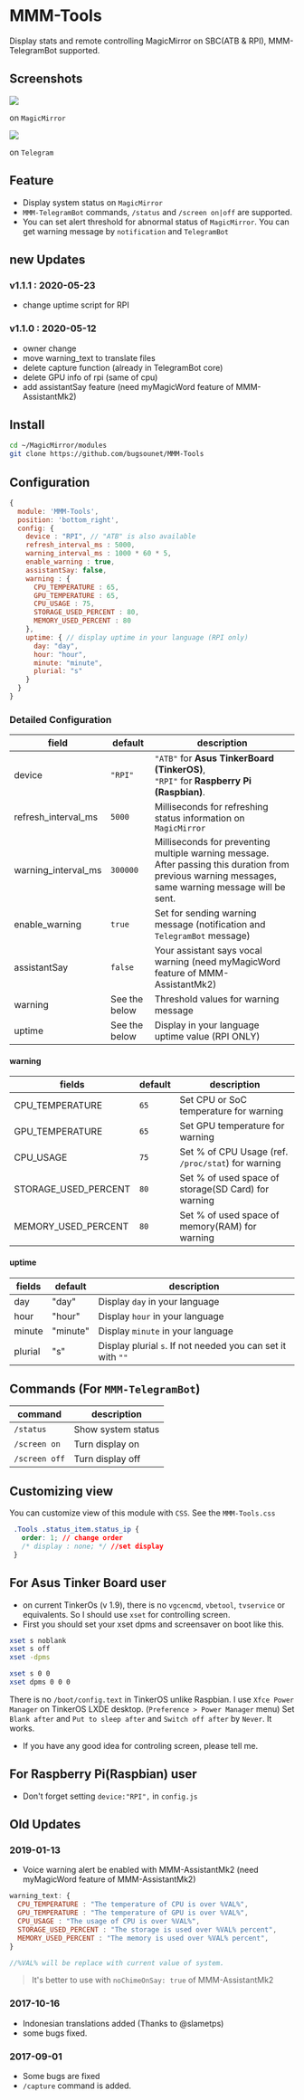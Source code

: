 # MMM-Tools
Display stats and remote controlling MagicMirror on SBC(ATB &amp; RPI), MMM-TelegramBot supported.

## Screenshots
![](https://github.com/bugsounet/MMM-Tools/blob/master/capture/capture2.jpg)

on `MagicMirror`

![](https://github.com/bugsounet/MMM-Tools/blob/master/capture/capture1.jpg)

on `Telegram`

## Feature
- Display system status on `MagicMirror`
- `MMM-TelegramBot` commands, `/status` and `/screen on|off` are supported.
- You can set alert threshold for abnormal status of `MagicMirror`. You can get warning message by `notification` and `TelegramBot`

## new Updates
### v1.1.1 : 2020-05-23
- change uptime script for RPI

### v1.1.0 : 2020-05-12
- owner change
- move warning_text to translate files
- delete capture function (already in TelegramBot core)
- delete GPU info of rpi (same of cpu)
- add assistantSay feature (need myMagicWord feature of MMM-AssistantMk2)

## Install
```sh
cd ~/MagicMirror/modules
git clone https://github.com/bugsounet/MMM-Tools
```

## Configuration
```javascript
{
  module: 'MMM-Tools',
  position: 'bottom_right',
  config: {
    device : "RPI", // "ATB" is also available
    refresh_interval_ms : 5000,
    warning_interval_ms : 1000 * 60 * 5,
    enable_warning : true,
    assistantSay: false,
    warning : {
      CPU_TEMPERATURE : 65,
      GPU_TEMPERATURE : 65,
      CPU_USAGE : 75,
      STORAGE_USED_PERCENT : 80,
      MEMORY_USED_PERCENT : 80
    },
    uptime: { // display uptime in your language (RPI only)
      day: "day",
      hour: "hour",
      minute: "minute",
      plurial: "s"
    }
  }
}
```

### Detailed Configuration
|field | default | description
|--- |--- |---
|device | `"RPI"` | `"ATB"` for **Asus TinkerBoard (TinkerOS)**, <br/>`"RPI"` for **Raspberry Pi (Raspbian)**.
|refresh_interval_ms | `5000` | Milliseconds for refreshing status information on `MagicMirror`
|warning_interval_ms | `300000` | Milliseconds for preventing multiple warning message. After passing this duration from previous warning messages, same warning message will be sent.
|enable_warning | `true` | Set for sending warning message (notification and `TelegramBot` message)
|assistantSay| `false` | Your assistant says vocal warning (need myMagicWord feature of MMM-AssistantMk2)
|warning | See the below | Threshold values for warning message
|uptime | See the below | Display in your language uptime value (RPI ONLY)

#### warning
|fields | default | description
|--- |--- |---
| CPU_TEMPERATURE | `65` | Set CPU or SoC temperature for warning
| GPU_TEMPERATURE | `65` | Set GPU temperature for warning
| CPU_USAGE | `75` | Set % of CPU Usage (ref. `/proc/stat`) for warning
| STORAGE_USED_PERCENT | `80` | Set % of used space of storage(SD Card) for warning
| MEMORY_USED_PERCENT | `80` | Set % of used space of memory(RAM) for warning

#### uptime
|fields | default | description
|--- |--- |---
| day | "day" | Display `day` in your language
| hour | "hour" | Display `hour` in your language
| minute | "minute" | Display `minute` in your language
| plurial | "s" | Display plurial `s`. If not needed you can set it with `""`
## Commands (For `MMM-TelegramBot`)
|command | description
|--- |---
|`/status` | Show system status
|`/screen on` | Turn display on
|`/screen off` | Turn display off

## Customizing view
You can customize view of this module with `CSS`. See the `MMM-Tools.css`
```css
 .Tools .status_item.status_ip {
   order: 1; // change order
   /* display : none; */ //set display
 }
```

## For Asus Tinker Board user
- on current TinkerOs (v 1.9), there is no `vgcencmd`, `vbetool`, `tvservice` or equivalents. So I should use `xset` for controlling screen.
- First you should set your xset dpms and screensaver on boot like this.
```sh
xset s noblank
xset s off
xset -dpms

xset s 0 0
xset dpms 0 0 0
```
There is no `/boot/config.text` in TinkerOS unlike Raspbian. I use `Xfce Power Manager` on TinkerOS LXDE desktop. (`Preference > Power Manager` menu)
Set `Blank after` and `Put to sleep after` and `Switch off after` by `Never`. It works.
- If you have any good idea for controling screen, please tell me.


## For Raspberry Pi(Raspbian) user
- Don't forget setting `device:"RPI",` in `config.js`

## Old Updates
### 2019-01-13
- Voice warning alert be enabled with MMM-AssistantMk2 (need myMagicWord feature of MMM-AssistantMk2)
```js
warning_text: {
  CPU_TEMPERATURE : "The temperature of CPU is over %VAL%",
  GPU_TEMPERATURE : "The temperature of GPU is over %VAL%",
  CPU_USAGE : "The usage of CPU is over %VAL%",
  STORAGE_USED_PERCENT : "The storage is used over %VAL% percent",
  MEMORY_USED_PERCENT : "The memory is used over %VAL% percent",
}

//%VAL% will be replace with current value of system.
```
> It's better to use with `noChimeOnSay: true` of MMM-AssistantMk2

### 2017-10-16
- Indonesian translations added (Thanks to @slametps)
- some bugs fixed.

### 2017-09-01
- Some bugs are fixed
- `/capture` command is added.
